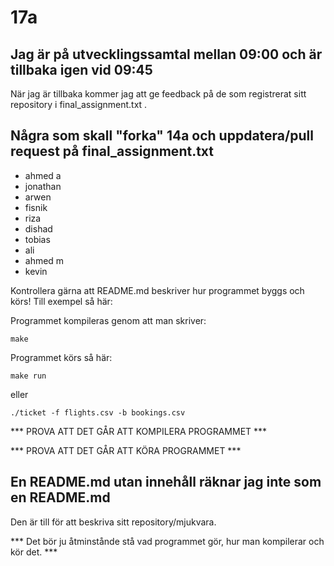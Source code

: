 # 17a
## Jag är på utvecklingssamtal mellan 09:00 och är tillbaka igen vid 09:45
När jag är tillbaka kommer jag att ge feedback på de som registrerat sitt repository i final_assignment.txt .

## Några som skall "forka" 14a och uppdatera/pull request på final_assignment.txt
- ahmed a
- jonathan
- arwen
- fisnik
- riza
- dishad
- tobias
- ali
- ahmed m
- kevin

Kontrollera gärna att README.md beskriver hur
programmet byggs och körs! Till exempel så här:

Programmet kompileras genom att man skriver:
```
make
```
Programmet körs så här:
```
make run
```
eller
```
./ticket -f flights.csv -b bookings.csv
```

*** PROVA ATT DET GÅR ATT KOMPILERA PROGRAMMET ***

*** PROVA ATT DET GÅR ATT KÖRA PROGRAMMET ***

## En README.md utan innehåll räknar jag inte som en README.md

Den är till för att beskriva sitt repository/mjukvara.

*** Det bör ju åtminstånde stå vad programmet gör, hur man kompilerar och kör det. ***
